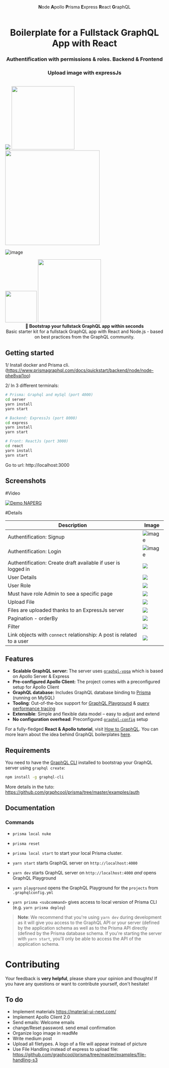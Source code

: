 <div align="center"><strong>N</strong>ode <strong>A</strong>pollo <strong>P</strong>risma <strong>E</strong>xpress <strong>R</strong>eact <strong>G</strong>raphQL
</div>
  
<h1 align="center"><strong>Boilerplate for a Fullstack GraphQL App with React</strong></h1>
<h3 align="center">Authentification with permissions & roles. Backend & Frontend</h3>
<h3 align="center">Upload image with expressJs</h3>
<br />



<img src="https://imgur.com/ousyQaC.png">
<img src="https://user-images.githubusercontent.com/15246526/38383005-374917c6-38c0-11e8-8f1c-f36793f153d6.png" width="200">
<img src="https://user-images.githubusercontent.com/15246526/38530508-c8fa7446-3c1f-11e8-8ab4-12bac6488fe1.png" width="300">


![image](https://user-images.githubusercontent.com/15246526/38383171-9e0df3dc-38c0-11e8-95da-675a7bfdfbbc.png)

<img src="https://user-images.githubusercontent.com/15246526/38383110-76853488-38c0-11e8-9c44-28af8ef4cd42.png" width="100">
<img src="" width="200">

<div align="center"><strong>🚀 Bootstrap your fullstack GraphQL app within seconds</strong></div>
<div align="center">Basic starter kit for a fullstack GraphQL app with React and Node.js - based on best practices from the GraphQL community.</div>



## Getting started
1/ Install docker and Prisma cli. (https://www.prismagraphql.com/docs/quickstart/backend/node/node-phe8vai1oo)


2/ In 3 different terminals:


```sh
# Prisma: Graphql and mySql (port 4000)
cd server
yarn install
yarn start
```

```sh
# Backend: ExpressJs (port 8000)
cd express
yarn install
yarn start
```

```sh
# Front: ReactJs (port 3000)
cd react
yarn install
yarn start
```

Go to url: http://localhost:3000



## Screenshots

#Video


[![Demo NAPERG](https://j.gifs.com/VPk441.gif)](https://www.youtube.com/watch?v=UfeEpOWeaDQ&feature=youtu.be)

#Details


|  Description | Image |
| ------------- | ------------- |
| Authentification: Signup | ![image](https://user-images.githubusercontent.com/15246526/38527677-da8c5e9a-3c10-11e8-87e8-ef22fb20b201.png) |
| Authentification: Login | ![image](https://user-images.githubusercontent.com/15246526/38527663-c200be34-3c10-11e8-8333-5df41e5e9f2a.png)  |
| Authentification: Create draft available if user is logged in  | ![](https://user-images.githubusercontent.com/15246526/36926055-a122e268-1e2a-11e8-8f68-b338d0d84dff.png)  |
| User Details  | ![](https://user-images.githubusercontent.com/15246526/38337858-fa9219bc-381b-11e8-85d8-891ad26b8620.png)  |
| User Role  | ![](https://user-images.githubusercontent.com/15246526/38337916-2785943a-381c-11e8-9c5e-b2a86e66796d.png)  |
| Must have role Admin to see a specific page | ![](https://user-images.githubusercontent.com/15246526/38383830-5cfa143c-38c2-11e8-86ac-8d38dd44bbc1.png) |
| Upload File  | ![](https://user-images.githubusercontent.com/15246526/38334196-9079c748-380f-11e8-9e46-a5f98fee87f8.png)  |
| Files are uploaded thanks to an ExpressJs server| ![](https://user-images.githubusercontent.com/15246526/36926125-f1130e2e-1e2a-11e8-928c-4a2c1f1c136b.png)  |
| Pagination - orderBy | ![](https://user-images.githubusercontent.com/15246526/38333662-186973f8-380e-11e8-9289-f6240ffc5a6c.png) |
| Filter | ![](https://user-images.githubusercontent.com/15246526/38334877-78e62f70-3811-11e8-9492-00429e054987.png) |
| Link objects with `connect` relationship: A post is related to a user  | ![](https://user-images.githubusercontent.com/15246526/38334670-d1f58404-3810-11e8-9304-4f08fada617a.png) |



## Features

- **Scalable GraphQL server:** The server uses [`graphql-yoga`](https://github.com/prisma/graphql-yoga) which is based on Apollo Server & Express
- **Pre-configured Apollo Client:** The project comes with a preconfigured setup for Apollo Client
- **GraphQL database:** Includes GraphQL database binding to [Prisma](https://www.prismagraphql.com) (running on MySQL)
- **Tooling**: Out-of-the-box support for [GraphQL Playground](https://github.com/prisma/graphql-playground) & [query performance tracing](https://github.com/apollographql/apollo-tracing)
- **Extensible**: Simple and flexible data model – easy to adjust and extend
- **No configuration overhead**: Preconfigured [`graphql-config`](https://github.com/prisma/graphql-config) setup

For a fully-fledged **React & Apollo tutorial**, visit [How to GraphQL](https://www.howtographql.com/react-apollo/0-introduction/). You can more learn about the idea behind GraphQL boilerplates [here](https://blog.graph.cool/graphql-boilerplates-graphql-create-how-to-setup-a-graphql-project-6428be2f3a5).

## Requirements

You need to have the [GraphQL CLI](https://github.com/graphql-cli/graphql-cli) installed to bootstrap your GraphQL server using `graphql create`:

```sh
npm install -g graphql-cli
```


More details in the tuto: https://github.com/graphcool/prisma/tree/master/examples/auth

## Documentation

### Commands


* `prisma local nuke`
* `prisma reset`
* `prisma local start` to start your local Prisma cluster.

* `yarn start` starts GraphQL server on `http://localhost:4000`
* `yarn dev` starts GraphQL server on `http://localhost:4000` _and_ opens GraphQL Playground
* `yarn playground` opens the GraphQL Playground for the `projects` from `.graphqlconfig.yml`
* `yarn prisma <subcommand>` gives access to local version of Prisma CLI (e.g. `yarn prisma deploy`)

> **Note**: We recommend that you're using `yarn dev` during development as it will give you access to the GraphQL API or your server (defined by the application schema as well as to the Prisma API directly (defined by the Prisma database schema. If you're starting the server with `yarn start`, you'll only be able to access the API of the application schema.







# Contributing


Your feedback is **very helpful**, please share your opinion and thoughts! If you have any questions or want to contribute yourself, don't hesitate!

## To do

* Implement materials https://material-ui-next.com/
* Implement Apollo Client 2.0
* Send emails: Welcome emails
* change/Reset password. send email confirmation
* Organize logo image in readMe
* Write medium post
* Upload all filetypes. A logo of a file will appear instead of picture
* Use File Handling instead of express to upload file: https://github.com/graphcool/prisma/tree/master/examples/file-handling-s3
